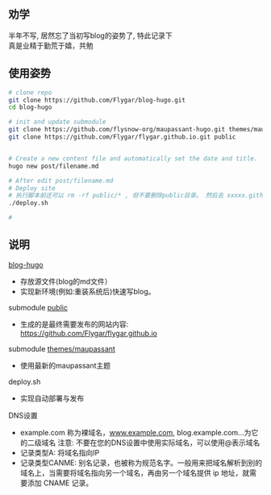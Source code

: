 ## 劝学
半年不写, 居然忘了当初写blog的姿势了, 特此记录下  
真是业精于勤荒于嬉，共勉

## 使用姿势
```sh
# clone repo
git clone https://github.com/Flygar/blog-hugo.git
cd blog-hugo

# init and update submodule
git clone https://github.com/flysnow-org/maupassant-hugo.git themes/maupassant
git clone https://github.com/Flygar/flygar.github.io.git public


# Create a new content file and automatically set the date and title.
hugo new post/filename.md

# After edit post/filename.md
# Deploy site
# 执行脚本前还可以 rm -rf public/* , 但不要删除public目录。 然后去 xxxxx.github.io仓库的setting，添加 Custom domain(CNAME)(如果你有域名的话)。
./deploy.sh

# 

```

## 说明
[blog-hugo](https://github.com/Flygar/blog-hugo)
- 存放源文件(blog的md文件）
- 实现新环境(例如:重装系统后)快速写blog。

submodule [public](https://github.com/Flygar/flygar.github.io)
- 生成的是最终需要发布的网站内容: https://github.com/Flygar/flygar.github.io 

submodule [themes/maupassant](https://github.com/flysnow-org/maupassant-hugo)
- 使用最新的maupassant主题

deploy.sh
- 实现自动部署与发布

DNS设置
- example.com 称为裸域名，www.example.com, blog.example.com...为它的二级域名
注意: 不要在您的DNS设置中使用实际域名，可以使用@表示域名
- 记录类型A: 将域名指向IP
- 记录类型CANME: 别名记录，也被称为规范名字。一般用来把域名解析到别的域名上，当需要将域名指向另一个域名，再由另一个域名提供 ip 地址，就需要添加 CNAME 记录。

